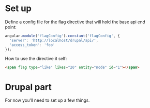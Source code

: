 # Set up

Define a config file for the flag directive that will hold the base api end 
point:

```javascript
angular.module('flagConfig').constant('flagConfig', {
  'server': 'http://localhost/drupal/api/',
  'access_token': 'foo'
});

```

How to use the directive it self:
```html
<span flag type="like" likes="20" entity="node" id="1"></span>
```

# Drupal part
For now you'll need to set up a few things.
